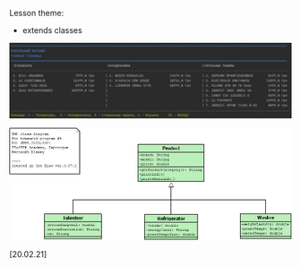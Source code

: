 Lesson theme:
- extends classes

![alt text](store_sreenshot1.jpg)

![alt text](classes_diagram_store.jpg)

[20.02.21] 


